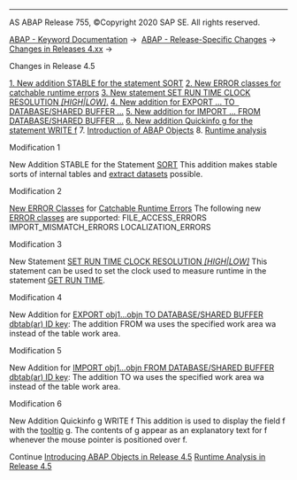   

* * *

AS ABAP Release 755, ©Copyright 2020 SAP SE. All rights reserved.

[ABAP - Keyword Documentation](javascript:call_link\('abenabap.htm'\)) →  [ABAP - Release-Specific Changes](javascript:call_link\('abennews.htm'\)) →  [Changes in Releases 4.xx](javascript:call_link\('abennews-4.htm'\)) → 

Changes in Release 4.5

[1\. New addition STABLE for the statement SORT](#!ABAP_MODIFICATION_1@1@)
[2\. New ERROR classes for catchable runtime errors](#!ABAP_MODIFICATION_2@2@)
[3\. New statement SET RUN TIME CLOCK RESOLUTION *\[*HIGH*|*LOW*\]*.](#!ABAP_MODIFICATION_3@3@)
[4\. New addition for EXPORT ... TO   DATABASE/SHARED BUFFER ...](#!ABAP_MODIFICATION_4@4@)
[5\. New addition for IMPORT ... FROM DATABASE/SHARED BUFFER ...](#!ABAP_MODIFICATION_5@5@)
[6\. New addition Quickinfo g for the statement WRITE f](#!ABAP_MODIFICATION_6@6@)
7\. [Introduction of ABAP Objects](javascript:call_link\('abennews-40-objects.htm'\))
8\. [Runtime analysis](javascript:call_link\('abennews-45-se30.htm'\))

Modification 1

New Addition STABLE for the Statement [SORT](javascript:call_link\('abapsort_itab.htm'\))
This addition makes stable sorts of internal tables and [extract datasets](javascript:call_link\('abenextract_dataset_glosry.htm'\) "Glossary Entry") possible.

Modification 2

[New ERROR Classes](javascript:call_link\('abensystem-exceptions.htm'\)) for [Catchable Runtime Errors](javascript:call_link\('abencatchable_runtime_error_glosry.htm'\) "Glossary Entry")
The following new [ERROR classes](javascript:call_link\('abensysexc-errkl.htm'\)) are supported:
FILE\_ACCESS\_ERRORS
IMPORT\_MISMATCH\_ERRORS
LOCALIZATION\_ERRORS

Modification 3

New Statement [SET RUN TIME CLOCK RESOLUTION *\[*HIGH*|*LOW*\]*](javascript:call_link\('abapset_run_time_clock_resolution.htm'\))
This statement can be used to set the clock used to measure runtime in the statement [GET RUN TIME](javascript:call_link\('abapget_run_time.htm'\)).

Modification 4

New Addition for [EXPORT obj1...objn TO DATABASE/SHARED BUFFER dbtab(ar) ID key](javascript:call_link\('abapexport_data_cluster.htm'\)):
The addition FROM wa uses the specified work area wa
instead of the table work area.

Modification 5

New Addition for [IMPORT obj1...objn FROM DATABASE/SHARED BUFFER dbtab(ar) ID key](javascript:call_link\('abapimport_data_cluster.htm'\)):
The addition TO wa uses the specified work area wa instead
of the table work area.

Modification 6

New Addition Quickinfo g WRITE f
This addition is used to display the field f with the [tooltip](javascript:call_link\('abentool_tip_glosry.htm'\) "Glossary Entry") g. The contents of g appear as an explanatory text for f whenever the mouse pointer is positioned over f.

Continue
[Introducing ABAP Objects in Release 4.5](javascript:call_link\('abennews-40-objects.htm'\))
[Runtime Analysis in Release 4.5](javascript:call_link\('abennews-45-se30.htm'\))